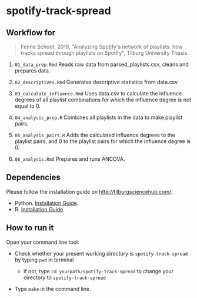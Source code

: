 # spotify-track-spread

## Workflow for 
> Fenne Schoot, 2019, "Analyzing Spotify's network of playlists: how tracks spread through playlists on Spotify", Tilburg University Thesis.

1) `01_data_prep.Rmd`
Reads raw data from parsed_playlists.csv,
cleans and prepares data.

2) `02_descriptives.Rmd`
Generates descriptive statistics from data.csv

3) `03_calculate_influence.Rmd`
Uses data.csv to calculate the influence degrees of all
playlist combinations for which the influence degree is not
equal to 0.

4) `04_analysis_prep.R`
Combines all playlists in the data to make playlist pairs.
 
5) `05_analysis_pairs.R`
Adds the calculated influence degrees to the playlist pairs,
and 0 to the playlist pairs for which the influence degree
is 0.

6) `06_analysis.Rmd`
Prepares and runs ANCOVA.


## Dependencies

Please follow the installation guide on http://tilburgsciencehub.com/.

- Python. [Installation Guide](http://tilburgsciencehub.com/setup/python/).
- R. [Installation Guide](http://tilburgsciencehub.com/setup/r/).


## How to run it

Open your command line tool:

- Check whether your present working directory is  `spotify-track-spread` by typing `pwd` in terminal

  - if not, type `cd yourpath/spotify-track-spread` to change your directory to `spotify-track-spread`

- Type `make` in the command line.